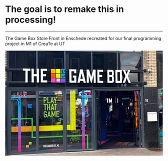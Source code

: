 # The goal is to remake this in processing!
---
The Game Box Store Front in Enschede recreated for our final programming project in M1 of CreaTe at UT

![storefront](./images/storefront.jpg)